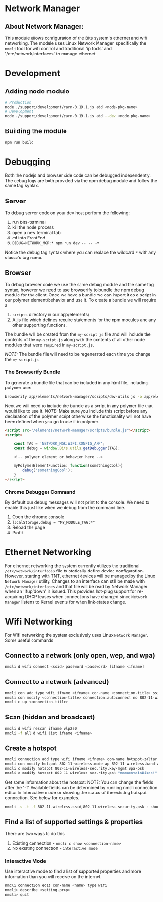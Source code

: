 Network Manager
================

About Network Manager:
-----------------------
This module allows configuration of the Bits system's ethernet and wifi networking. The module
uses Linux Network Manager, specifically the `nmcli` tool for wifi control and traditional 'ip tools'
and '/etc/network/interfaces' to manage ethernet.

# Development
## Adding node module
``` bash
# Production
node ./support/development/yarn-0.19.1.js add <node-pkg-name>
# Development
node ./support/development/yarn-0.19.1.js add --dev <node-pkg-name>
```

## Building the module
``` bash
npm run build
```

# Debugging
Both the nodejs and browser side code can be debugged independently. The debug logs are both
provided via the npm debug module and follow the same tag syntax.

## Server
To debug server code on your dev host perform the following:

1.  run bits-terminal
2.  kill the node process
3.  open a new terminal tab
4.  cd into FrontEnd
5.  `DEBUG=NETWORK_MGR:* npm run dev -- -- -v`

Notice the debug tag syntax where you can replace the wildcard `*` with any classe's tag name.

## Browser
To debug browser code we use the same debug module and the same tag syntax, however we need to use
browserify to bundle the npm debug module for the client. Once we have a bundle we can import it
as a script in our polymer element/behavior and use it. To create a bundle we will require a

1. `scripts` directory in our app/elements/<module-name>
2. A <my-script>.js file which defines require statements for the npm modules and any other supporting functions.

The bundle will be created from the `my-script.js` file and will include the contents of the `my-script.js` along
with the contents of all other node modules that were `required` in `my-script.js`.

*NOTE:* The bundle file will need to be regenerated each time you change the `my-script.js`

### The Browserify Bundle
To generate a bundle file that can be included in any html file, including polymer use:
```bash
browserify app/elements/network-manager/scripts/dev-utils.js -o app/elements/network-manager/scripts/bundle.js
```

Next we will need to include the bundle as a script in any polymer file that would like to use it.
*NOTE:* Make sure you include this script before any declaration of the polymer script otherwise the
functionality will not have been defined when you go to use it in polymer.
```html
<script src="/elements/network-manager/scripts/bundle.js"></script>
<script>

	const TAG = 'NETWORK_MGR:WIFI:CONFIG_APP';
	const debug = window.Bits.utils.getDebugger(TAG);

	<!-- polymer element or behavior here -->

	myPolymerElementFunction: function(somethingCool){
		debug('somethingCool');
	}
</script>
```

### Chrome Debugger Command
By default our debug messages will not print to the console. We need to enable this just like when we debug
from the command line.

1. Open the chrome console
2. `localStorage.debug = "MY_MODULE_TAG:*"`
3. Reload the page
4. Profit

# Ethernet Networking
For ethernet networking the system currently utilizes the traditional `/etc/network/interfaces` file to statically
define device configuration. However, starting with TNT, ethernet devices will be managed by the Linux `Network Manager`
utility. Changes to an interface can still be made with `/etc/network/interfaces` and that file will be read
by Network Manager when an 'ifup/down' is issued. This provides hot-plug support for re-acquiring DHCP leases when
connections have changed since `Network Manager` listens to Kernel events for when link-states change.

# Wifi Networking
For Wifi networking the system exclusively uses Linux `Network Manager`. Some useful commands

## Connect to a network (only open, wep, and wpa)
```bash
nmcli d wifi connect <ssid> password <password> [ifname <ifname]
```

## Connect to a network (advanced)
```bash
nmcli con add type wifi ifname <ifname> con-name <connection-title> ssid <your-ssid> mode infrastructure
nmcli con modify <connection-title> connection.autoconnect no 802-11-wireless-security.key-mgmt <security-type> 802-11-wireless-security.psk <your-password>
nmcli c up <connection-title>
```

## Scan (hidden and broadcast)
```bash
nmcli d wifi rescan ifname wlp2s0
nmcli -f all d wifi list ifname <ifname>
```

## Create a hotspot
```bash
nmcli connection add type wifi ifname <ifname> con-name hotspot-zoltar autoconnect no ssid zoltar
nmcli con modify hotspot 802-11-wireless.mode ap 802-11-wireless.band a 802-11-wireless.channel 48 ipv4.method shared
nmcli c modify hotspot 802-11-wireless-security.key-mgmt wpa-psk
nmcli c modify hotspot 802-11-wireless-security.psk "mmmountainBikes!"
```

Get some information about the hotspot:
NOTE: You can change the fields after the '-f'
Available fields can be determined by running nmcli connection editor in interactive mode or showing the
status of the existing hotspot connection. See below for examples.
```bash
nmcli -s -t -f 802-11-wireless.ssid,802-11-wireless-security.psk c show hotspot-wlp1s0
```

## Find a list of supported settings & properties
There are two ways to do this:

1. Existing connection - `nmcli c show <connection-name>`
2. No existing connection - `interactive mode`

### Interactive Mode
Use interactive mode to find a list of supported properties and more information than you will
receive on the internet.
```bash
nmcli connection edit con-name <name> type wifi
nmcli> describe <setting.prop>
nmcli> quit
```
